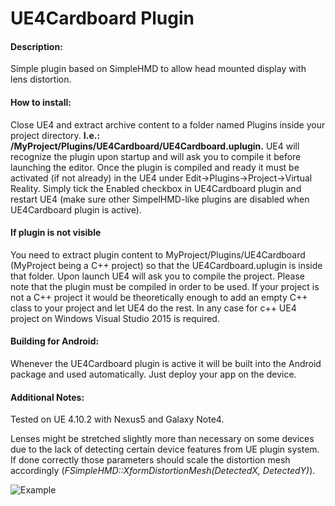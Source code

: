 # UE4Cardboard Plugin

#### Description:

Simple plugin based on SimpleHMD to allow head mounted display with lens distortion. 

#### How to install:

Close UE4 and extract archive content to a folder named Plugins inside your project directory. 
**I.e.: /MyProject/Plugins/UE4Cardboard/UE4Cardboard.uplugin.** UE4 will recognize the plugin upon startup and will ask you to compile it before launching the editor. Once the plugin is compiled and ready it must be
activated (if not already) in the UE4 under Edit->Plugins->Project->Virtual Reality. Simply tick the Enabled checkbox in UE4Cardboard plugin and restart UE4 
(make sure other SimpelHMD-like plugins are disabled when UE4Cardboard plugin is active).

#### If plugin is not visible
You need to extract plugin content to MyProject/Plugins/UE4Cardboard (MyProject being a C++ project) so that the UE4Cardboard.uplugin is inside that folder. Upon launch UE4 will ask you to compile the project. Please note that the plugin must be compiled in order to be used. If your project is not a C++ project it would be theoretically enough to add an empty C++ class to your project and let UE4 do the rest. In any case for c++ UE4 project on Windows Visual Studio 2015 is required.

#### Building for Android:

Whenever the UE4Cardboard plugin is active it will be built into the Android package and used automatically. Just deploy your app on the device.

#### Additional Notes:

Tested on UE 4.10.2 with Nexus5 and Galaxy Note4.

Lenses might be stretched slightly more than necessary on some devices due to the lack of detecting certain device features from UE plugin system. If done correctly those parameters should scale the distortion mesh accordingly (*FSimpleHMD::XformDistortionMesh(DetectedX, DetectedY)*).

![Example](http://i.imgur.com/hufwLqR.jpg "Example")
